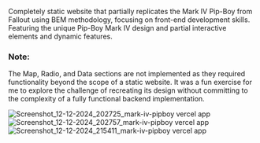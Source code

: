 Completely static website that partially replicates the Mark IV Pip-Boy from Fallout using BEM methodology, focusing on front-end development skills.
Featuring the unique Pip-Boy Mark IV design and partial interactive elements and dynamic features.

### Note:
The Map, Radio, and Data sections are not implemented as they required functionality beyond the scope of a static website. It was a fun exercise for me to explore the challenge of recreating its design without committing to the complexity of a fully functional backend implementation.

![Screenshot_12-12-2024_202725_mark-iv-pipboy vercel app](https://github.com/user-attachments/assets/0abd57ad-561d-4128-956a-d20669f7f55d)
![Screenshot_12-12-2024_202757_mark-iv-pipboy vercel app](https://github.com/user-attachments/assets/56267beb-b098-43e3-bac5-4d799fb1c3cd)
![Screenshot_12-12-2024_215411_mark-iv-pipboy vercel app](https://github.com/user-attachments/assets/a664db3c-0dc8-481b-9095-54be46814664)




